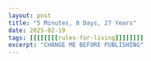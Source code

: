 ```yaml
---
layout: post
title: "5 Minutes, 8 Days, 27 Years"
date: 2025-02-19
tags: [[[[[[[[rules-for-living]]]]]]]]
excerpt: "CHANGE ME BEFORE PUBLISHING"
---
```

